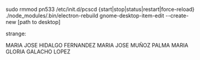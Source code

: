 sudo rmmod pn533
/etc/init.d/pcscd {start|stop|status|restart|force-reload}
./node_modules/.bin/electron-rebuild
gnome-desktop-item-edit --create-new [path to desktop]


strange:

MARIA JOSE HIDALGO FERNANDEZ
MARIA JOSE  MUÑOZ PALMA
MARIA GLORIA GALACHO LOPEZ
